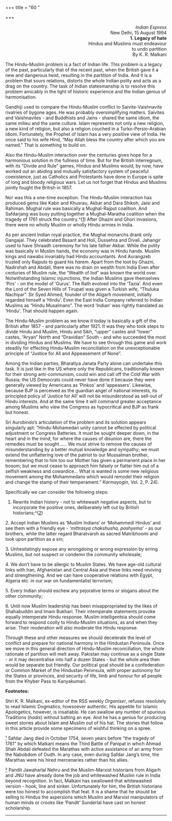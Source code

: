+++
title = "60 "

+++
<div align="right">

*Indian Express*  
New Delhi, 15 August 1994  
**1. Legacy of hate**  
Hindus and Muslims must endeavour  
to undo partition  
By K. R. Malkani

</div>

The Hindu-Muslim problem is a fact of Indian life. This problem is a
legacy of the past, particularly that of the recent past, when the
British gave it a new and dangerous twist, resulting in the partition of
India. And it is a problem that sours relations, distorts the whole
Indian polity and acts as a drag on the country. The task of Indian
statesmanship is to resolve this problem amicably in the light of
historic experience and the Indian genius of harmonisation.

Gandhiji used to compare the Hindu-Muslim conflict to
Saivite-Vaishnavite rivalries of bygone ages. He was probably
oversimplifying matters. Saivites and Vaishnavites - and Buddhists and
Jains - shared the same idiom, the same milieu and the same culture.
Islam represents not only a new religion, a new kind of religion, but
also a religion couched in a Turko-Persio-Arabian idiom. Fortunately,
the Prophet of Islam has a very positive view of India. He once said to
his wife Hind, “May Allah bless the country after which you are named.”
That is something to build on.

Also the Hindu-Muslim interaction over the centuries gives hope for a
harmonious solution in the fullness of time. But for the British
interregnum, with its “Divide and Rule” games, Hindus and Muslims would,
by now, have worked out an abiding and mutually satisfactory system of
peaceful coexistence, just as Catholics and Protestants have done in
Europe is spite of long and bloody religious wars. Let us not forget
that Hindus and Muslims jointly fought the British in 1857.

Nor was this a one-time exception. The Hindu-Muslim interaction has
produced gems like Kabir and Khusrau, Akbar and Dara Shikoh, Jaisi and
Rahiman. Mughal rule was basically a Mughal-Rajput coalition. And
Safdarjang was busy putting together a Mughal-Maratha coalition when the
tragedy of 1761 struck the country.^([1](#1)) After Ghazni and Ghori
invasions, there were no wholly Muslim or wholly Hindu armies in India.

As per ancient Indian royal practice, the Mughal monarchs drank only
Gangajal. They celebrated Basant and Holi, Dussehra and Divali. Jahangir
used to have Shraadh ceremony for his late father Akbar. While the
polity was basically in Muslim hands, the economy was in Hindu hands.
Muslim kings and nawabs invariably had Hindu accountants. And Aurangzeb
trusted only Rajputs to guard his *harem*. Apart from the loot by
Ghazni, Nadirshah and Abdali, there was no drain on wealth from India
Even after centuries of Muslim rule, the “Wealth of Ind” was known the
world over. Notwithstanding Islamic injunctions, the Indian Muslims gave
themselves ‘Pirs’ - on the model of ‘Gurus’. The Rath evolved into the
‘Tazia’. And even the Lord of the Seven Hills of Tirupati was given a
Turkish wife, “Thuluka Nachiyar”. Sir Syed Ahmed, founder of the Aligarh
movement, initially regarded himself a ‘Hindu’. Even the East India
Company referred to Indian Muslims as “Hindu Musalmans”.  The word
‘Indian’ was rightly translated as ‘Hindu’. That should happen again.

The Hindu-Muslim problem as we know it today is basically a gift of the
British after 1857 - and particularly after 1921. It was they who took
steps to divide Hindu and Muslim, Hindu and Sikh, “upper” castes and
“lower” castes, “Aryan” North and “Dravidian” South - and who succeeded
the most in dividing Hindus and Muslims. We have to see through this
game and work steadily for effecting Hindu-Muslim reconciliation on the
unexceptionable principle of “Justice for All and Appeasement of None”.

Among the Indian parties, Bharatiya Janata Party alone can undertake
this task. It is just like in the US where only the Republicans,
traditionally known for their strong anti-communism, could win and call
off the Cold War with Russia; the US Democrats could never have done it
because they were generally viewed by Americans as ‘Pinkos’ and
‘appeasers’. Likewise, because BJP is perceived as the guardian angel of
national interests, its principled policy of ‘Justice for All’ will not
be misunderstood as sell-out of Hindu interests. And at the same time it
will command greater acceptance among Muslims who view the Congress as
hypocritical and BJP as frank but honest.

Sri Aurobindo’s articulation of the problem and its solution appears
singularly apt: “Hindu-Mohamedan unity cannot be effected by political
adjustment or Congress Batteries. It must be sought deeper down, in the
heart and in the mind, for where the causes of disunion are, there the
remedies must be sought…… We must strive to remove the causes of
misunderstanding by a better mutual knowledge and sympathy; we must
extend the unflattering love of the patriot to our Mussalman brother,
remembering that to him too our Mother has given a permanent place in
her bosom; but we must cease to approach him falsely or flatter him out
of a selfish weakness and cowardice… What is wanted is some new
religious movement among the Mohammedans which would remodel their
religion and change the stamp of their temperament.” *Karmayogin*, Vol.
2, P. 24).

Specifically we can consider the following steps:

1. Rewrite Indian history - not to whitewash negative aspects, but to
incorporate the positive ones, deliberately left out by British
historians;^([2](#2))

2\. Accept Indian Muslims as ‘Muslim Indians’ or ‘Mohammedi Hindus’ and
see them with a friendly eye - *‘mittrasya chakshusha, pashyema’* - as
our brothers, while the latter regard Bharatvarsh as sacred Matribhoomi
and look upon partition as a sin;

3\. Unhesitatingly expose any wrongdoing or wrong expression by erring
Muslims, but not suspect or condemn the community wholesale;

4\. We don’t have to be allergic to Muslim States. We have age-old
cultural links with Iran, Afghanistan and Central Asia and these links
need reviving and strengthening. And we can have cooperative relations
with Egypt, Algeria etc. in our war on fundamentalist terrorism;

5\. Every Indian should eschew any pejorative terms or slogans about the
other community;

6\. Until now Muslim leadership has been misappropriated by the likes of
Shahabuddin and Imam Bukhari. Their intemperate statements provoke
equally intemperate Hindu response. Muslim intelligentsia should come
forward to respond coolly to Hindu-Muslim situations, as and when they
arise. Their moderation will also moderate the Hindu response.

Through these and other measures we should decelerate the level of
conflict and prepare for national harmony in the Hindustan Peninsula.
Once we move in this general direction of Hindu-Muslim reconciliation,
the whole rationale of partition will melt away. Pakistan may continue
as a single State - or it may decentralise into half a dozen States -
but the whole area then would be separate but friendly. Our political
goal should be a confederation or Common Market of the Hindustan
Peninsula, with proper autonomy for the States or provinces, and
security of life, limb and honour for all people from the Khyber Pass to
Kanyakumari.  
 

**Footnotes:**

Shri K. R. Malkani, ex-editor of the RSS weekly *Organiser*, refuses
resolutely to read Islamic Dogmatics, howsoever authentic. His appetite
for Islamic Apologetics, however, is insatiable. He can swallow any
number of spurious Traditions (*hadis*) without batting an eye. And he
has a genius for producing sweet stories about Islam and Muslim out of
his hat. The stories that follow in this article provide some specimens
of wishful thinking on a spree.

[¹](#1a) Safdar Jang died in October 1754, seven years before “the
tragedy of 1761” by which Malkani means the Third Battle of Panipat in
which Ahmad Shah Abdali defeated the Marathas with active assistance of
an army from the Nabobdom of Oudh. In any case, even during Safdar
Jang’s time, the Marathas were his hired mercenaries rather than his
allies.

[²](#2a) Pandit Jawaharlal Nehru and the Muslim-Marxist historians from
Aligarh and JNU have already done the job and whitewashed Muslim rule in
India beyond recognition. In fact, Malkani has swallowed that
whitewashed version – hook, line and sinker. Unfortunately for him, the
British historians were too honest to accomplish that feat. It is a
shame that he should be selling to Hindus the aspersions which Muslim
and Marxist manipulators of human minds or crooks like ‘Pandit’
Sunderlal have cast on honest scholarship.  
 

------------------------------------------------------------------------


